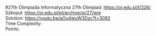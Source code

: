#27th Olimpiada Informatyczna
27th Olimpiad: https://oi.edu.pl/l/326/ <br />
Szkopuł: https://oi.edu.pl/pl/archive/oi/27/wie <br />
Solution: https://youtu.be/aOu4wuW3Dzc?t=3092 <br />
Time Complexity: <br />
Points:  <br />